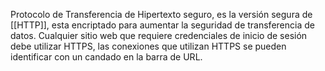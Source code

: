 Protocolo de Transferencia de Hipertexto seguro, es la versión segura de [[HTTP]], esta encriptado para aumentar la seguridad de transferencia de datos.
Cualquier sitio web que requiere credenciales de inicio de sesión debe utilizar HTTPS, las conexiones que utilizan HTTPS se pueden identificar con un candado en la barra de URL.